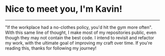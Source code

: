 # Nice to meet you, I'm Kavin! #
----

"If the workplace had a no-clothes policy, you'd hit the gym more often". <br />
With this same line of thought, I make most of my repositories public, even though they may not contain the best code. I intend to revisit and refactor my work, with the ultimate goal of improving my craft over time. If you're reading this, thanks for following my journey!

